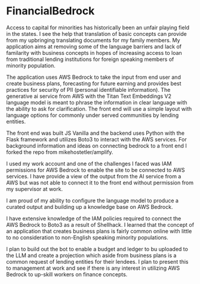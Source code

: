 # FinancialBedrock

Access to capital for minorities has historically been an unfair playing field in the states. I see the help that translation of basic concepts can provide from my upbringing translating documents for my family members. My application aims at removing some of the language barriers and lack of familarity with business concepts in hopes of increasing access to loan from traditional lending institutions for foreign speaking members of minority population.

The application uses AWS Bedrock to take the input from end user and create business plans, forecasting for future earning and provides best practices for security of PII (personal identifiable information). The generative ai service from AWS with the Titan Text Embeddings V2 language model is meant to phrase the information in clear language with the ability to ask for clarification. The front end will use a simple layout with language options for commonly under served communities by lending entities.

The front end was built JS Vanilla and the backend uses Python with the Flask framework and utilizes Boto3 to interact with the AWS services. For background information and ideas on connecting bedrock to a front end I forked the repo from mikehostetler/amplify. 

I used my work account and one of the challenges I faced was IAM permissions for AWS Bedrock to enable the site to be connected to AWS services. I have provide a view of the output from the AI service from a AWS but was not able to connect it to the front end without permission from my supervisor at work.

I am proud of my ability to configure the language model to produce a curated output and building up a knowledge base on AWS Bedrock.

I have extensive knowledge of the IAM policies required to connect the AWS Bedrock to Boto3 as a result of Shellhack.
I learned that the concept of an application that creates business plans is fairly common online with little to no consideration to non-English speaking minority populations. 

I plan to build out the bot to enable a budget and ledger to bu uploaded to the LLM and create a projection which aside from business plans is a common request of lending entities for their lendees.
I plan to present this to management at work and see if there is any interest in utilizing AWS Bedrock to up-skill workers on finance concepts. 
